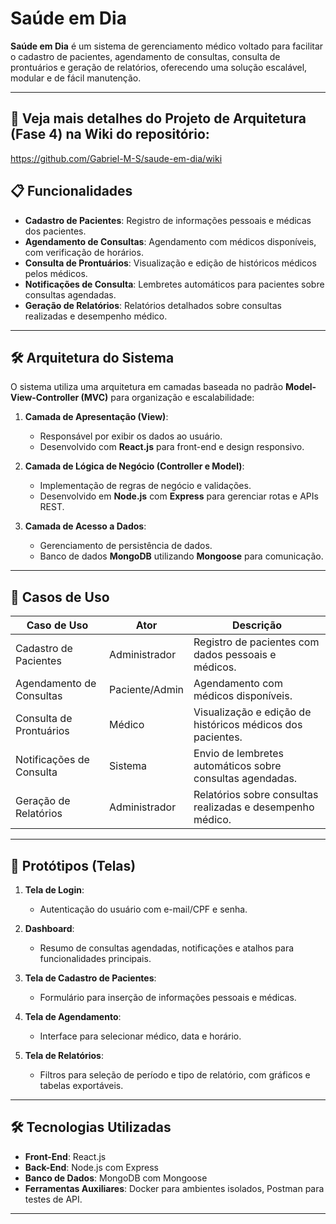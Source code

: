 # Saúde em Dia

**Saúde em Dia** é um sistema de gerenciamento médico voltado para facilitar o cadastro de pacientes, agendamento de consultas, consulta de prontuários e geração de relatórios, oferecendo uma solução escalável, modular e de fácil manutenção.

---

## 📂 Veja mais detalhes do Projeto de Arquitetura (Fase 4) na Wiki do repositório:

https://github.com/Gabriel-M-S/saude-em-dia/wiki

## 📋 Funcionalidades

- **Cadastro de Pacientes**: Registro de informações pessoais e médicas dos pacientes.
- **Agendamento de Consultas**: Agendamento com médicos disponíveis, com verificação de horários.
- **Consulta de Prontuários**: Visualização e edição de históricos médicos pelos médicos.
- **Notificações de Consulta**: Lembretes automáticos para pacientes sobre consultas agendadas.
- **Geração de Relatórios**: Relatórios detalhados sobre consultas realizadas e desempenho médico.

---

## 🛠️ Arquitetura do Sistema

O sistema utiliza uma arquitetura em camadas baseada no padrão **Model-View-Controller (MVC)** para organização e escalabilidade:

1. **Camada de Apresentação (View)**:
   - Responsável por exibir os dados ao usuário.
   - Desenvolvido com **React.js** para front-end e design responsivo.
   
2. **Camada de Lógica de Negócio (Controller e Model)**:
   - Implementação de regras de negócio e validações.
   - Desenvolvido em **Node.js** com **Express** para gerenciar rotas e APIs REST.

3. **Camada de Acesso a Dados**:
   - Gerenciamento de persistência de dados.
   - Banco de dados **MongoDB** utilizando **Mongoose** para comunicação.

---

## 🚀 Casos de Uso

| **Caso de Uso**           | **Ator**          | **Descrição**                                                  |
|---------------------------|------------------|----------------------------------------------------------------|
| Cadastro de Pacientes     | Administrador    | Registro de pacientes com dados pessoais e médicos.           |
| Agendamento de Consultas  | Paciente/Admin   | Agendamento com médicos disponíveis.                          |
| Consulta de Prontuários   | Médico           | Visualização e edição de históricos médicos dos pacientes.     |
| Notificações de Consulta  | Sistema          | Envio de lembretes automáticos sobre consultas agendadas.      |
| Geração de Relatórios     | Administrador    | Relatórios sobre consultas realizadas e desempenho médico.     |

---

## 🎨 Protótipos (Telas)

1. **Tela de Login**:
   - Autenticação do usuário com e-mail/CPF e senha.

2. **Dashboard**:
   - Resumo de consultas agendadas, notificações e atalhos para funcionalidades principais.

3. **Tela de Cadastro de Pacientes**:
   - Formulário para inserção de informações pessoais e médicas.

4. **Tela de Agendamento**:
   - Interface para selecionar médico, data e horário.

5. **Tela de Relatórios**:
   - Filtros para seleção de período e tipo de relatório, com gráficos e tabelas exportáveis.

---

## 🛠️ Tecnologias Utilizadas

- **Front-End**: React.js
- **Back-End**: Node.js com Express
- **Banco de Dados**: MongoDB com Mongoose
- **Ferramentas Auxiliares**: Docker para ambientes isolados, Postman para testes de API.

---

